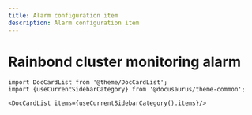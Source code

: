```yaml
---
title: Alarm configuration item
description: Alarm configuration item
---
```



# Rainbond cluster monitoring alarm


```mdx-code-block
import DocCardList from '@theme/DocCardList';
import {useCurrentSidebarCategory} from '@docusaurus/theme-common';

<DocCardList items={useCurrentSidebarCategory().items}/>
```